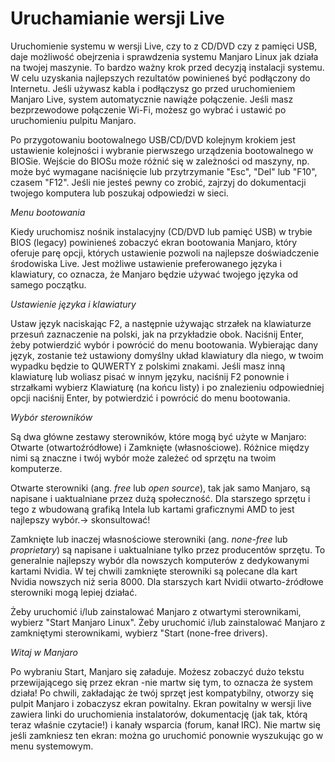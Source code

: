 ﻿# Uruchamianie wersji Live

Uruchomienie systemu w wersji Live, czy to z CD/DVD czy z pamięci USB, daje możliwość obejrzenia i sprawdzenia systemu Manjaro Linux jak działa na twojej maszynie. To bardzo ważny krok przed decyzją instalacji systemu.
W celu uzyskania najlepszych rezultatów powinieneś być podłączony do Internetu. Jeśli używasz kabla i podłączysz go przed uruchomieniem Manjaro Live, system automatycznie nawiąże połączenie. Jeśli masz bezprzewodowe połączenie Wi-Fi, możesz go wybrać i ustawić po uruchomieniu pulpitu Manjaro.

Po przygotowaniu bootowalnego USB/CD/DVD kolejnym krokiem jest ustawienie kolejności i wybranie pierwszego urządzenia bootowalnego w BIOSie. Wejście do BIOSu może różnić się w zależności od maszyny, np. może być wymagane naciśnięcie lub przytrzymanie "Esc", "Del" lub "F10", czasem "F12". Jeśli nie jesteś pewny co zrobić, zajrzyj do dokumentacji twojego komputera lub poszukaj odpowiedzi w sieci.

*Menu bootowania*

Kiedy uruchomisz nośnik instalacyjny (CD/DVD lub pamięć USB) w trybie BIOS (legacy) powinieneś zobaczyć ekran bootowania Manjaro, który oferuje parę opcji, których ustawienie pozwoli na najlepsze doświadczenie środowiska Live.
Jest możliwe ustawienie preferowanego języka i klawiatury, co oznacza, że Manjaro będzie używać twojego języka od samego początku.

*Ustawienie języka i klawiatury*

Ustaw język naciskając F2, a następnie używając strzałek na klawiaturze przesuń zaznaczenie na polski, jak na przykładzie obok. Naciśnij Enter, żeby potwierdzić wybór i powrócić do menu bootowania.
Wybierając dany język, zostanie też ustawiony domyślny układ klawiatury dla niego, w twoim wypadku będzie to QUWERTY z polskimi znakami. Jeśli masz inną klawiaturę lub woliasz pisać w innym języku, naciśnij F2 ponownie i strzałkami wybierz Klawiaturę (na końcu listy) i po znalezieniu odpowiedniej opcji naciśnij Enter, by potwierdzić i powrócić do menu bootowania.

*Wybór sterowników*

Są dwa główne zestawy sterowników, które mogą być użyte w Manjaro: Otwarte (otwartoźródłowe) i Zamknięte (własnościowe). Różnice między nimi są znaczne i twój wybór może zależeć od sprzętu na twoim komputerze.

Otwarte sterowniki (ang. <i>free</i> lub <i>open source</i>), tak jak samo Manjaro, są napisane i uaktualniane przez dużą społeczność. Dla starszego sprzętu i tego z wbudowaną grafiką Intela lub kartami graficznymi AMD to jest najlepszy wybór.-> skonsultować!

Zamknięte lub inaczej własnościowe sterowniki (ang. <i>none-free</i> lub <i>proprietary</i>) są napisane i uaktualniane tylko przez producentów sprzętu. To generalnie najlepszy wybór dla nowszych komputerów z dedykowanymi kartami Nvidia. W tej chwili zamknięte sterowniki są polecane dla kart Nvidia nowszych niż seria 8000. Dla starszych kart Nvidii otwarto-źródłowe sterowniki mogą lepiej działać.

Żeby uruchomić i/lub zainstalować Manjaro z otwartymi sterownikami, wybierz "Start Manjaro Linux".
Żeby uruchomić i/lub zainstalować Manjaro z zamkniętymi sterownikami, wybierz "Start (none-free drivers).

*Witaj w Manjaro*

Po wybraniu Start, Manjaro się załaduje. Możesz zobaczyć dużo tekstu przewijającego się przez ekran -nie martw się tym, to oznacza że system działa! Po chwili, zakładając że twój sprzęt jest kompatybilny, otworzy się pulpit Manjaro i zobaczysz ekran powitalny.
Ekran powitalny w wersji live zawiera linki do uruchomienia instalatorów, dokumentację (jak tak, którą teraz właśnie czytacie!) i kanały wsparcia (forum, kanał IRC). Nie martw się jeśli zamkniesz ten ekran: można go uruchomić ponownie wyszukując go w menu systemowym.
